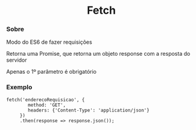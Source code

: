 <h1 align="center">Fetch</h1>

<h3>Sobre</h3>
<p>Modo do ES6 de fazer requisições</p>
<p>Retorna uma Promise, que retorna um objeto response com a resposta do servidor</p>
<p>Apenas o 1º parâmetro é obrigatório</p>

<h3>Exemplo</h3>

```
fetch('enderecoRequisicao', {
        method: 'GET',
        headers: {'Content-Type': 'application/json'}
     })
     .then(response => response.json());
```
